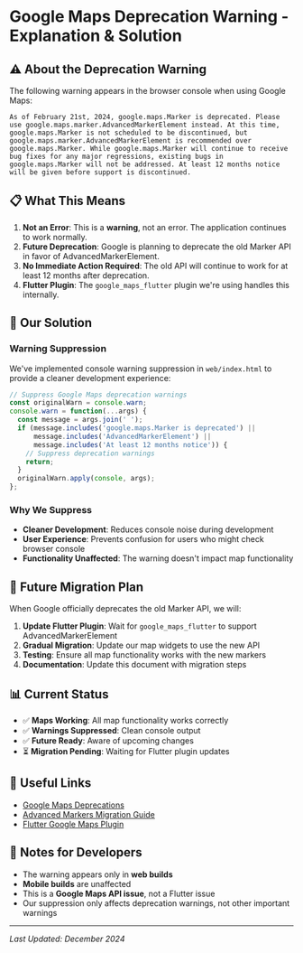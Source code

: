 # Google Maps Deprecation Warning - Explanation & Solution

## ⚠️ **About the Deprecation Warning**

The following warning appears in the browser console when using Google Maps:

```
As of February 21st, 2024, google.maps.Marker is deprecated. Please use google.maps.marker.AdvancedMarkerElement instead. At this time, google.maps.Marker is not scheduled to be discontinued, but google.maps.marker.AdvancedMarkerElement is recommended over google.maps.Marker. While google.maps.Marker will continue to receive bug fixes for any major regressions, existing bugs in google.maps.Marker will not be addressed. At least 12 months notice will be given before support is discontinued.
```

## 📋 **What This Means**

1. **Not an Error**: This is a **warning**, not an error. The application continues to work normally.
2. **Future Deprecation**: Google is planning to deprecate the old Marker API in favor of AdvancedMarkerElement.
3. **No Immediate Action Required**: The old API will continue to work for at least 12 months after deprecation.
4. **Flutter Plugin**: The `google_maps_flutter` plugin we're using handles this internally.

## 🔧 **Our Solution**

### **Warning Suppression**
We've implemented console warning suppression in `web/index.html` to provide a cleaner development experience:

```javascript
// Suppress Google Maps deprecation warnings
const originalWarn = console.warn;
console.warn = function(...args) {
  const message = args.join(' ');
  if (message.includes('google.maps.Marker is deprecated') || 
      message.includes('AdvancedMarkerElement') ||
      message.includes('At least 12 months notice')) {
    // Suppress deprecation warnings
    return;
  }
  originalWarn.apply(console, args);
};
```

### **Why We Suppress**
- **Cleaner Development**: Reduces console noise during development
- **User Experience**: Prevents confusion for users who might check browser console
- **Functionality Unaffected**: The warning doesn't impact map functionality

## 🚀 **Future Migration Plan**

When Google officially deprecates the old Marker API, we will:

1. **Update Flutter Plugin**: Wait for `google_maps_flutter` to support AdvancedMarkerElement
2. **Gradual Migration**: Update our map widgets to use the new API
3. **Testing**: Ensure all map functionality works with the new markers
4. **Documentation**: Update this document with migration steps

## 📊 **Current Status**

- ✅ **Maps Working**: All map functionality works correctly
- ✅ **Warnings Suppressed**: Clean console output
- ✅ **Future Ready**: Aware of upcoming changes
- ⏳ **Migration Pending**: Waiting for Flutter plugin updates

## 🔗 **Useful Links**

- [Google Maps Deprecations](https://developers.google.com/maps/deprecations)
- [Advanced Markers Migration Guide](https://developers.google.com/maps/documentation/javascript/advanced-markers/migration)
- [Flutter Google Maps Plugin](https://pub.dev/packages/google_maps_flutter)

## 📝 **Notes for Developers**

- The warning appears only in **web builds**
- **Mobile builds** are unaffected
- This is a **Google Maps API issue**, not a Flutter issue
- Our suppression only affects deprecation warnings, not other important warnings

---

*Last Updated: December 2024* 